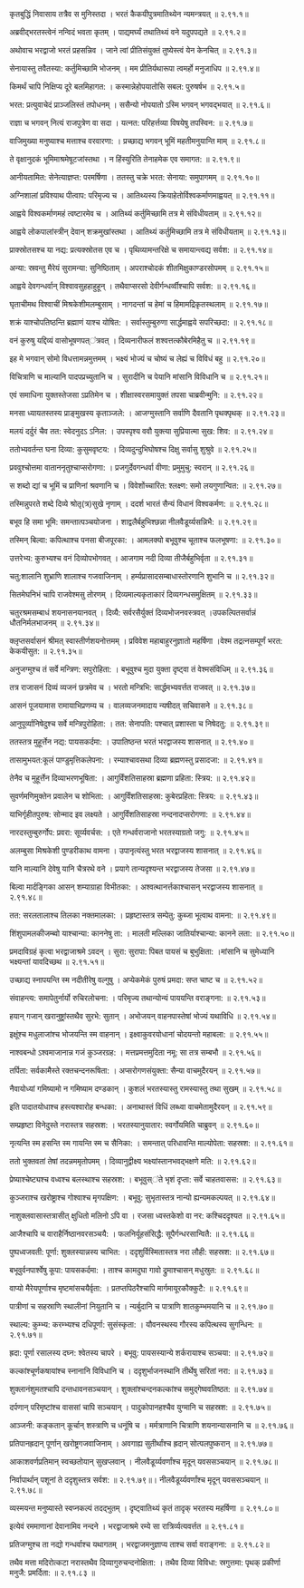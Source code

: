 कृतबुद्धिं निवासाय तत्रैव स मुनिस्तदा ।
भरतं कैकयीपुत्रमातिथ्येन न्यमन्त्रयत् ॥ २.९१.१॥

अब्रवीद्भरतस्त्वेनं नन्विदं भवता कृतम् ।
पाद्यमर्घ्यं तथातिथ्यं वने यदुपपद्यते ॥ २.९१.२॥

अथोवाच भरद्वाजो भरतं प्रहसन्निव ।
जाने त्वां प्रीतिसंयुक्तं तुष्येस्त्वं येन केनचित् ॥ २.९१.३॥

सेनायास्तु तवैतस्या: कर्तुमिच्छामि भोजनम् ।
मम प्रीतिर्यथारूपा त्वमर्हो मनुजाधिप ॥ २.९१.४॥

किमर्थं चापि निक्षिप्य दूरे बलमिहागत: ।
कस्मान्नेहोपयातोसि सबल: पुरुषर्षभ ॥ २.९१.५॥

भरत: प्रत्युवाचेदं प्राञ्जलिस्तं तपोधनम् ।
ससैन्यो नोपयातो ऽस्मि भगवन् भगवद्भयात् ॥ २.९१.६॥

राज्ञा च भगवन् नित्यं राजपुत्रेण वा सदा ।
यत्नत: परिहर्त्तव्या विषयेषु तपस्विन: ॥ २.९१.७॥

वाजिमुख्या मनुष्याश्च मत्ताश्च वरवारणा: ।
प्रच्छाद्य भगवन् भूमिं महतीमनुयान्ति माम् ॥ २.९१.८॥

ते वृक्षानुदकं भूमिमाश्रमेषूटजांस्तथा ।
न हिंस्युरिति तेनाहमेक एव समागत: ॥ २.९१.९॥

आनीयतामित: सेनेत्याज्ञप्त: परमर्षिणा ।
ततस्तु चक्रे भरत: सेनाया: समुपागमम् ॥ २.९१.१०॥

अग्निशालां प्रविश्याथ पीत्वाप: परिमृज्य च ।
आतिथ्यस्य क्रियाहेतोर्विश्वकर्माणमाह्वयत् ॥ २.९१.११॥

आह्वये विश्वकर्माणमहं त्वष्टारमेव च ।
आतिथ्यं कर्तुमिच्छामि तत्र मे संविधीयताम् ॥ २.९१.१२॥

आह्वये लोकपालांस्त्रीन् देवान् शक्रमुखांस्तथा ।
आतिथ्यं कर्तुमिच्छामि तत्र मे संविधीयताम् ॥ २.९१.१३॥

प्राक्स्रोतसश्च या नद्य: प्रत्यक्स्रोतस एव च ।
पृथिव्यामन्तरिक्षे च समायान्त्वद्य सर्वश: ॥ २.९१.१४॥

अन्या: स्रवन्तु मैरेयं सुरामन्या: सुनिष्ठिताम् ।
अपराश्चोदकं शीतमिक्षुकाण्डरसोपमम् ॥ २.९१.१५॥

आह्वये देवगन्धर्वान् विश्वावसुहहाहुहून् ।
तथैवाप्सरसो देवीर्गन्धर्व्वीश्चापि सर्वश: ॥ २.९१.१६॥

घृताचीमथ विश्वाचीं मिश्रकेशीमलम्बुसाम् ।
नागदन्तां च हेमां च हिमामद्रिकृतस्थलाम् ॥ २.९१.१७॥

शक्रं याश्चोपतिष्ठन्ति ब्रह्माणं याश्च योषित: ।
सर्वास्तुम्बुरुणा सार्द्धमाह्वये सपरिच्छदा: ॥ २.९१.१८॥

वनं कुरुषु यद्दिव्यं वासोभूषणपत्ऺत्रवत् ।
दिव्यनारीफलं शश्वत्तत्कौबेरमिहैतु च ॥ २.९१.१९॥

इह मे भगवान् सोमो विधत्तामन्नमुत्तमम् ।
भक्ष्यं भोज्यं च चोष्यं च लेह्यं च विविधं बहु ॥ २.९१.२०॥

विचित्राणि च माल्यानि पादपप्रच्युतानि च ।
सुरादीनि च पेयानि मांसानि विविधानि च ॥ २.९१.२१॥

एवं समाधिना युक्तस्तेजसा ऽप्रतिमेन च ।
शीक्षास्वरसमायुक्तं तपसा चाब्रवीन्मुनि: ॥ २.९१.२२॥

मनसा ध्यायतस्तस्य प्राङ्मुखस्य कृताञ्जले: ।
आजग्मुस्तानि सर्वाणि दैवतानि पृथक्पृथक् ॥ २.९१.२३॥

मलयं दर्दुरं चैव तत: स्वेदनुदऽ ऽनिल: ।
उपस्पृश्य ववौ युक्त्या सुप्रियात्मा सुख: शिव: ॥ २.९१.२४॥

ततोभ्यवर्तन्त घना दिव्या: कुसुमवृष्टय: ।
दिव्यदुन्दुभिघोषश्च दिक्षु सर्वासु शुश्रुवे ॥ २.९१.२५॥

प्रववुश्चोत्तमा वाताननृतुश्चाप्सरोगणा: ।
प्रजगुर्देवगन्धर्वा वीणा: प्रमुमुचु: स्वरान् ॥ २.९१.२६॥

स शब्दो द्यां च भूमिं च प्राणिनां श्रवणानि च ।
विवेशोऺच्चारित: श्लक्ष्ण: समो लयगुणान्वित: ॥ २.९१.२७॥

तस्मिन्नुपरते शब्दे दिव्ये श्रोतृ(त्र)सुखे नृणाम् ।
ददर्श भारतं सैन्यं विधानं विश्वकर्मण: ॥ २.९१.२८॥

बभूव हि समा भूमि: समन्तात्पञ्चयोजना ।
शाद्वलैर्बहुभिश्छन्ना नीलवैडूर्य्यसन्निभै: ॥ २.९१.२९॥

तस्मिन् बिल्वा: कपित्थाश्च पनसा बीजपूरका: ।
आमलक्यो बभूवुश्च चूताश्च फलभूषणा: ॥ २.९१.३०॥

उत्तरेभ्य: कुरुभ्यश्च वनं दिव्योपभोगवत् ।
आजगाम नदी दिव्या तीजैर्बहुभिर्वृता ॥ २.९१.३१॥

चतु:शालानि शुभ्राणि शालाश्च गजवाजिनाम् ।
हर्म्यप्रासादसम्बाधास्तोरणानि शुभानि च ॥ २.९१.३२॥

सितमेघनिभं चापि राजवेश्मसु तोरणम् ।
दिव्यमाल्यकृताकारं दिव्यगन्धसमुक्षितम् ॥ २.९१.३३॥

चतुरश्रमसम्बाधं शयनासनयानवत् ।
दिव्यै: सर्वरसैर्युक्तं दिव्यभोजनवस्त्रवत् ।उपकल्पितसर्वान्नं धौतनिर्मलभाजनम् ॥ २.९१.३४॥

क्लृप्तसर्वासनं श्रीमत् स्वास्तीर्णशयनोत्तमम् ।
प्रविवेश महाबाहुरनुज्ञातो महर्षिणा ।वेश्म तद्रत्नसम्पूर्णं भरत: केकयीसुत: ॥ २.९१.३५॥

अनुजग्मुश्च तं सर्वे मन्त्रिण: सपुरोहिता: ।
बभूवुश्च मुदा युक्ता दृष्ट्वा तं वेश्मसंविधिम् ॥ २.९१.३६॥

तत्र राजासनं दिव्यं व्यजनं छत्रमेव च ।
भरतो मन्त्रिभि: सार्द्धमभ्यवर्त्तत राजवत् ॥ २.९१.३७॥

आसनं पूजयामास रामायाभिप्रणम्य च ।
वालव्यजनमादाय न्यषीदत् सचिवासने ॥ २.९१.३८॥

आनुपूर्व्यानिषेदुश्च सर्वे मन्त्रिपुरोहिता: ।
तत: सेनापति: पश्चात् प्रशास्ता च निषेदतु: ॥ २.९१.३९॥

ततस्तत्र मुहूर्त्तेन नद्य: पायसकर्दमा: ।
उपातिष्ठन्त भरतं भरद्वाजस्य शासनात् ॥ २.९१.४०॥

तासामुभयत:कूलं पाण्डुमृत्तिकलेपना: ।
रम्याश्चावसथा दिव्या ब्रह्मणस्तु प्रसादजा: ॥ २.९१.४१॥

तेनैव च मुहूर्त्तेन दिव्याभरणभूषिता: ।
आगुर्विंशतिसाहस्रा ब्रह्मणा प्रहिता: स्त्रिय: ॥ २.९१.४२॥

सुवर्णमणिमुक्तेन प्रवालेन च शोभिता: ।
आगुर्विंशतिसाहस्रा: कुबेरप्रहिता: स्त्रिय: ॥ २.९१.४३॥

याभिर्गृहीतपुरुष: सोन्माद इव लक्ष्यते ।
आगुर्विंशतिसाहस्रा नन्दनादप्सरोगणा: ॥ २.९१.४४॥

नारदस्तुम्बुरुर्गोप: प्रवरा: सूर्य्यवर्चस: ।
एते गन्धर्वराजानो भरतस्याग्रतो जगु: ॥ २.९१.४५॥

अलम्बुसा मिश्रकेशी पुण्डरीकाथ वामना ।
उपानृत्यंस्तु भरत भरद्वाजस्य शासनात् ॥ २.९१.४६॥

यानि माल्यानि देवेषु यानि चैत्ररथे वने ।
प्रयागे तान्यदृश्यन्त भरद्वाजस्य तेजसा ॥ २.९१.४७॥

बिल्वा मार्दङ्गिका आसन् शम्याग्राहा विभीतका: ।
अश्वत्थानर्त्तकाश्चासन् भरद्वाजस्य शासनात् ॥ २.९१.४८॥

तत: सरलतालाश्च तिलका नक्तमालका: ।
प्रहृष्टास्तत्र सम्पेतु: कुब्जा भूत्वाथ वामना: ॥ २.९१.४९॥

शिंशुपामलकीजम्ब्वो याश्चान्या: काननेषु ता: ।
मालती मल्लिका जातिर्याश्चान्या: कानने लता: ॥ २.९१.५०॥

प्रमदाविग्रहं कृत्वा भरद्वाजाश्रमे ऽवदन् ।
सुरा: सुरापा: पिबत पायसं च बुभुक्षिता: ।मांसानि च सुमेध्यानि भक्ष्यन्तां यावदिच्छथ ॥ २.९१.५१॥

उच्छाद्य स्नापयन्ति स्म नदीतीरेषु वल्गुषु ।
अप्येकमेकं पुरुषं प्रमदा: सप्त चाष्ट च ॥ २.९१.५२॥

संवाहन्त्य: समापेतुर्नार्यो रुचिरलोचना: ।
परिमृज्य तथान्योन्यं पाययन्ति वराङ्गना: ॥ २.९१.५३॥

हयान् गजान् खरानुष्ट्रांस्तथैव सुरभे: सुतान् ।
अभोजयन् वाहनपास्तेषां भोज्यं यथाविधि ॥ २.९१.५४॥

इक्षूंश्च मधुलाजांश्च भोजयन्ति स्म वाहनान् ।
इक्ष्वाकुवरयोधानां चोदयन्तो महाबला: ॥ २.९१.५५॥

नाश्वबन्धो ऽश्वमाजानान्न गजं कुञ्जरग्रह: ।
मत्तप्रमत्तमुदिता नमू: सा तत्र सम्बभौ ॥ २.९१.५६॥

तर्पिता: सर्वकामैस्ते रक्तचन्दनरूषिता: ।
अप्सरोगणसंयुक्ता: सैन्या वाचमुदैरयन् ॥ २.९१.५७॥

नैवायोध्यां गमिष्यामो न गमिष्याम दण्डकान् ।
कुशलं भरतस्यास्तु रामस्यास्तु तथा सुखम् ॥ २.९१.५८॥

इति पादातयोधाश्च हस्त्यश्वारोह बन्धका: ।
अनाथास्तं विधिं लब्ध्वा वाचमेतामुदैरयन् ॥ २.९१.५९॥

सम्प्रहृष्टा विनेदुस्ते नरास्तत्र सहस्रश: ।
भरतस्यानुयातार: स्वर्गोयमिति चाब्रुवन् ॥ २.९१.६०॥

नृत्यन्ति स्म हसन्ति स्म गायन्ति स्म च सैनिका: ।
समन्तात् परिधावन्ति माल्योपेता: सहस्रश: ॥ २.९१.६१॥

ततो भुक्तवतां तेषां तदन्नममृतोपमम् ।
दिव्यानुद्वीक्ष्य भक्ष्यांस्तानभवद्भक्षणे मति: ॥ २.९१.६२॥

प्रेष्याश्चेष्ट्यश्च वध्वश्च बलस्थाश्च सहस्रश: ।
बभूवुस्ऺते भृशं दृप्ता: सर्वे चाहतवासस: ॥ २.९१.६३॥

कुञ्जराश्च खरोष्ट्राश्च गोश्वाश्च मृगपक्षिण: ।
बभूवु: सुभृतास्तत्र नान्यो ह्यन्यमकल्पयत् ॥ २.९१.६४॥

नाशुक्लवासास्तत्रासीत् क्षुधितो मलिनो ऽपि वा ।
रजसा ध्वस्तकेशो वा नर: कश्चिददृश्यत ॥ २.९१.६५॥

आजैश्चापि च वाराहैर्निष्ठानवरसञ्चयै: ।
फलनिर्यूहसंसिद्धै: सूपैर्गन्धरसान्वितै: ॥ २.९१.६६॥

पुष्पध्वजवती: पूर्णा: शुक्लस्यान्नस्य चाभित: ।
ददृशुर्विस्मितास्तत्र नरा लौही: सहस्रश: ॥ २.९१.६७॥

बभूवुर्वनपार्श्वेषु कूपा: पायसकर्दमा: ।
ताश्च कामदुघा गावो द्रुमाश्चासन् मधुस्रुत: ॥ २.९१.६८॥

वाप्यो मैरेयपूर्णाश्च मृष्टमांसचयैर्वृता: ।
प्रतप्तपिठरैश्चापि मार्गमायूरकौक्कुटै: ॥ २.९१.६९॥

पात्रीणां च सहस्राणि स्थालीनां नियुतानि च ।
न्यर्बुदानि च पात्राणि शातकुम्भमयानि च ॥ २.९१.७०॥

स्थाल्य: कुम्भ्य: करम्भ्यश्च दधिपूर्णा: सुसंस्कृता: ।
यौवनस्थस्य गौरस्य कपित्थस्य सुगन्धिन: ॥ २.९१.७१॥

ह्रदा: पूर्णा रसालस्य दघ्न: श्वेतस्य चापरे ।
बभूवु: पायसस्यान्ये शर्करायाश्च सञ्चया: ॥ २.९१.७२॥

कल्कांश्चूर्णकषायांश्च स्नानानि विविधानि च ।
ददृशुर्भाजनस्थानि तीर्थेषु सरितां नरा: ॥ २.९१.७३॥

शुक्लानंशुमतश्चापि दन्तधावनसञ्चयान् ।
शुक्लांश्चन्दनकल्कांश्च समुद्गेष्ववतिष्ठत: ॥ २.९१.७४॥

दर्पणान् परिमृष्टांश्च वाससां चापि सञ्चयान् ।
पादुकोपानहश्चैव युग्मानि च सहस्रश: ॥ २.९१.७५॥

आञ्जनी: कङ्कतान् कूर्चान् शस्त्राणि च धनूंषि च ।
मर्मत्राणानि चित्राणि शयनान्यासनानि च ॥ २.९१.७६॥

प्रतिपानह्रदान् पूर्णान् खरोष्ट्रगजवाजिनाम् ।
अवगाह्य सुतीर्थांश्च ह्रदान् सोत्पलपुष्करान् ॥ २.९१.७७॥

आकाशवर्णप्रतिमान् स्वच्छतोयान् सुखप्लवान् ।
नीलवैडूर्य्यवर्णांश्च मृदून् यवससञ्चयान् ॥ २.९१.७८॥

निर्वापार्थान् पशूनां ते ददृशुस्तत्र सर्वश: ॥ २.९१.७९॥।
नीलवैडूर्य्यवर्णांश्च मृदून् यवससञ्चयान् ॥ २.९१.७८॥

व्यस्मयन्त मनुष्यास्ते स्वप्नकल्पं तदद्भुतम् ।
दृष्ट्वातिथ्यं कृतं तादृक् भरतस्य महर्षिणा ॥ २.९१.८०॥

इत्येवं रममाणानां देवानामिव नन्दने ।
भरद्वाजाश्रमे रम्ये सा रात्रिर्व्यत्यवर्त्तत ॥ २.९१.८१॥

प्रतिजग्मुश्च ता नद्यो गन्धर्वाश्च यथागतम् ।
भरद्वाजमनुज्ञाप्य ताश्च सर्वा वराङ्गना: ॥ २.९१.८२॥

तथैव मत्ता मदिरोत्कटा नरास्तथैव दिव्यागुरुचन्दनोक्षिता: ।
तथैव दिव्या विविधा: स्रगुत्तमा: पृथक् प्रकीर्णा मनुजै: प्रमर्दिता: ॥ २.९१.८३ ॥

